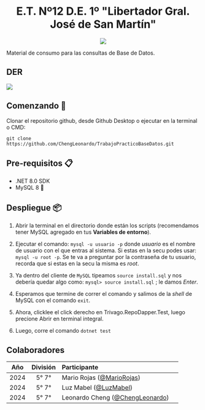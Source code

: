 <h1 align="center">E.T. Nº12 D.E. 1º "Libertador Gral. José de San Martín"</h1>
<p align="center">
  <img src="https://et12.edu.ar/imgs/computacion/vamoaprogramabanner.png">
</p>

Material de consumo para las consultas de Base de Datos.

## DER

<img src =https://github.com/user-attachments/assets/21362105-7167-4b4f-918d-c02b37c3b250>

## Comenzando 🚀

Clonar el repositorio github, desde Github Desktop o ejecutar en la terminal o CMD:

```
git clone https://github.com/ChengLeonardo/TrabajoPracticoBaseDatos.git
```

## Pre-requisitos 📋
- .NET 8.0 SDK
- MySQL 8 🐬

## Despliegue 📦

1. Abrir la terminal en el directorio donde están los scripts (recomendamos tener MySQL agregado en tus **Variables de entorno**).

1. Ejecutar el comando: `mysql -u usuario -p` donde *usuario* es el nombre de usuario con el que entras al sistema. Si estas en la secu podes usar: `mysql -u root -p`. Se te va a preguntar por la contraseña de tu usuario, recorda que si estas en la secu la misma es *root*.

1. Ya dentro del cliente de `MySQL` tipeamos `source install.sql` y nos debería quedar algo como: `mysql> source install.sql` ; le damos _Enter_.

1. Esperamos que termine de correr el comando y salimos de la _shell_ de MySQL con el comando `exit`.

1. Ahora, clicklee el click derecho en Trivago.RepoDapper.Test, luego precione Abrir en terminal integral.

1. Luego, corre el comando `dotnet test`
## Colaboradores

| Año   | División| Participante                                                                |                                                                                                       |
| :---: | :---:   |       :---                                                                  | :---
| 2024  | 5° 7°   | Mario Rojas ([@MarioRojas]())
| 2024  | 5° 7°   | Luz Mabel ([@LuzMabel]())            
| 2024  | 5° 7°   | Leonardo Cheng ([@ChengLeonardo](https://github.com/ChengLeonardo))
